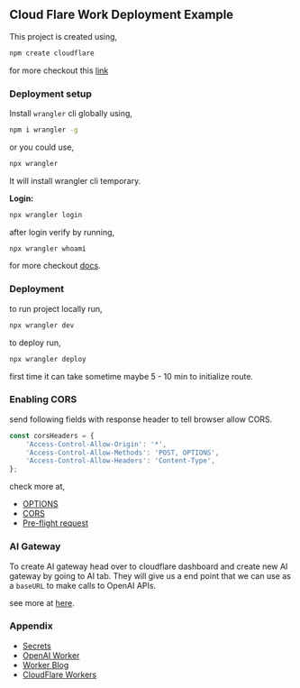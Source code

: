 ## Cloud Flare Work Deployment Example

This project is created using,

```bash
npm create cloudflare
```

for more checkout this [link](https://developers.cloudflare.com/workers/get-started/guide/)

### Deployment setup

Install `wrangler` cli globally using,

```bash
npm i wrangler -g
```

or you could use,

```bash
npx wrangler
```

It will install wrangler cli temporary.

**Login:**

```bash
npx wrangler login
```

after login verify by running,

```bash
npx wrangler whoami
```

for more checkout [docs](https://developers.cloudflare.com/workers/wrangler/#wrangler).

### Deployment

to run project locally run,

```bash
npx wrangler dev
```

to deploy run,

```bash
npx wrangler deploy
```

first time it can take sometime maybe 5 - 10 min to initialize route.

### Enabling CORS

send following fields with response header to tell browser allow CORS.

```js
const corsHeaders = {
	'Access-Control-Allow-Origin': '*',
	'Access-Control-Allow-Methods': 'POST, OPTIONS',
	'Access-Control-Allow-Headers': 'Content-Type',
};
```

check more at,

- [OPTIONS](https://developer.mozilla.org/en-US/docs/Web/HTTP/Methods/OPTIONS)
- [CORS](https://developer.mozilla.org/en-US/docs/Web/HTTP/CORS)
- [Pre-flight request](https://developer.mozilla.org/en-US/docs/Glossary/Preflight_request)

### AI Gateway

To create AI gateway head over to cloudflare dashboard and create new AI gateway by going to AI tab. They will give us a end point that we can use as a `baseURL` to make calls to OpenAI APIs.

see more at [here](https://developers.cloudflare.com/ai-gateway/).

### Appendix

- [Secrets](https://developers.cloudflare.com/workers/configuration/secrets/#secrets-in-development)
- [OpenAI Worker](https://developers.cloudflare.com/ai-gateway/tutorials/deploy-aig-worker/#3-configure-openai-in-your-worker)
- [Worker Blog](https://blog.cloudflare.com/improved-quick-edit)
- [CloudFlare Workers](https://developers.cloudflare.com/workers/)
